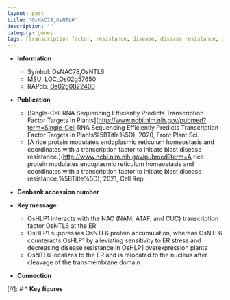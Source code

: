 ```yaml
---
layout: post
title: "OsNAC78,OsNTL6"
description: ""
category: genes
tags: [transcription factor, resistance, disease, disease resistance, stress, nucleus, ER stress]
---
```


* **Information**  
    + Symbol: OsNAC78,OsNTL6  
    + MSU: [LOC_Os02g57650](http://rice.uga.edu/cgi-bin/ORF_infopage.cgi?orf=LOC_Os02g57650)  
    + RAPdb: [Os02g0822400](http://rapdb.dna.affrc.go.jp/viewer/gbrowse_details/irgsp1?name=Os02g0822400)  

* **Publication**  
    + [Single-Cell RNA Sequencing Efficiently Predicts Transcription Factor Targets in Plants](http://www.ncbi.nlm.nih.gov/pubmed?term=Single-Cell RNA Sequencing Efficiently Predicts Transcription Factor Targets in Plants%5BTitle%5D), 2020, Front Plant Sci.
    + [A rice protein modulates endoplasmic reticulum homeostasis and coordinates with a transcription factor to initiate blast disease resistance.](http://www.ncbi.nlm.nih.gov/pubmed?term=A rice protein modulates endoplasmic reticulum homeostasis and coordinates with a transcription factor to initiate blast disease resistance.%5BTitle%5D), 2021, Cell Rep.

* **Genbank accession number**  

* **Key message**  
    + OsHLP1 interacts with the NAC (NAM, ATAF, and CUC) transcription factor OsNTL6 at the ER
    + OsHLP1 suppresses OsNTL6 protein accumulation, whereas OsNTL6 counteracts OsHLP1 by alleviating sensitivity to ER stress and decreasing disease resistance in OsHLP1 overexpression plants
    + OsNTL6 localizes to the ER and is relocated to the nucleus after cleavage of the transmembrane domain

* **Connection**  

[//]: # * **Key figures**  


